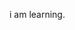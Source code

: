 <html>
  <head>
    <title>
      hey
    </title>
  </head>
  <body>
    <p> i am learning. </p>
  </body>
</html>

